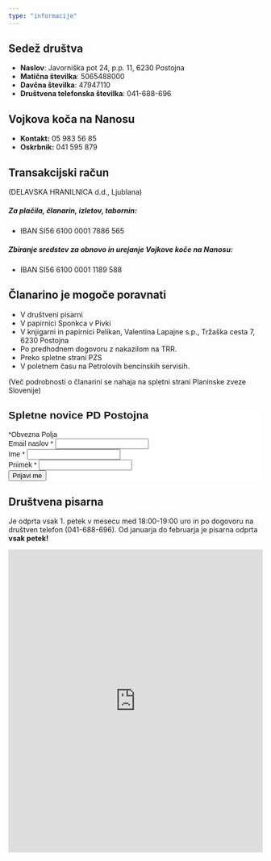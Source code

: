 ```yaml
---
type: "informacije"
---
```


## Sedež društva  

- **Naslov**: Javorniška pot 24, p.p. 11, 6230 Postojna
- **Matična številka**: 5065488000
- **Davčna številka**: 47947110
- **Društvena telefonska številka**: 041-688-696

## Vojkova koča na Nanosu

- **Kontakt:** 05 983 56 85
- **Oskrbnik:** 041 595 879


## Transakcijski račun 
(DELAVSKA HRANILNICA d.d., Ljublana)

##### Za plačila, članarin, izletov, tabornin:
- IBAN SI56 6100 0001 7886 565


##### Zbiranje sredstev za obnovo in  urejanje Vojkove koče na Nanosu:
- IBAN SI56 6100 0001 1189 588

## Članarino je mogoče poravnati 

- V društveni pisarni
- V papirnici Sponkca v Pivki
- V knjigarni in papirnici Pelikan, Valentina Lapajne s.p., Tržaška cesta 7, 6230 Postojna
- Po predhodnem dogovoru z nakazilom na TRR.
- Preko spletne strani PZS
- V poletnem času na Petrolovih bencinskih servisih.

(Več podrobnosti o članarini se nahaja na spletni strani Planinske zveze Slovenije)

<!-- Begin Mailchimp Signup Form -->
<link href="//cdn-images.mailchimp.com/embedcode/classic-10_7.css" rel="stylesheet" type="text/css">
<style type="text/css">
	#mc_embed_signup{background:#fff; clear:left; font:14px Helvetica,Arial,sans-serif; }
	/* Add your own Mailchimp form style overrides in your site stylesheet or in this style block.
	   We recommend moving this block and the preceding CSS link to the HEAD of your HTML file. */
</style>
<div id="mc_embed_signup">
<form action="https://pdpostojna.us7.list-manage.com/subscribe/post?u=99d7e1ac7c99f06386981a10c&amp;id=cb999953c2" method="post" id="mc-embedded-subscribe-form" name="mc-embedded-subscribe-form" class="validate" target="_blank" novalidate>
    <div id="mc_embed_signup_scroll">
	<h2>Spletne novice PD Postojna</h2>
<div class="indicates-required"><span class="asterisk">*</span>Obvezna Polja</div>
<div class="mc-field-group">
	<label for="mce-EMAIL">Email naslov  <span class="asterisk">*</span>
</label>
	<input type="email" value="" name="EMAIL" class="required email" id="mce-EMAIL">
</div>
<div class="mc-field-group">
	<label for="mce-FNAME">Ime  <span class="asterisk">*</span>
</label>
	<input type="text" value="" name="FNAME" class="required" id="mce-FNAME">
</div>
<div class="mc-field-group">
	<label for="mce-LNAME">Priimek  <span class="asterisk">*</span>
</label>
	<input type="text" value="" name="LNAME" class="required" id="mce-LNAME">
</div>
	<div id="mce-responses" class="clear">
		<div class="response" id="mce-error-response" style="display:none"></div>
		<div class="response" id="mce-success-response" style="display:none"></div>
	</div>    <!-- real people should not fill this in and expect good things - do not remove this or risk form bot signups-->
    <div style="position: absolute; left: -5000px;" aria-hidden="true"><input type="text" name="b_99d7e1ac7c99f06386981a10c_cb999953c2" tabindex="-1" value=""></div>
    <div class="clear"><input type="submit" value="Prijavi me" name="subscribe" id="mc-embedded-subscribe" class="button"></div>
    </div>
</form>
</div>
<script type='text/javascript' src='//s3.amazonaws.com/downloads.mailchimp.com/js/mc-validate.js'></script><script type='text/javascript'>(function($) {window.fnames = new Array(); window.ftypes = new Array();fnames[0]='EMAIL';ftypes[0]='email';fnames[1]='FNAME';ftypes[1]='text';fnames[2]='LNAME';ftypes[2]='text';fnames[3]='MMERGE3';ftypes[3]='text'; /*
 * Translated default messages for the $ validation plugin.
 * Language: SL
 */
$.extend($.validator.messages, {
	required: "To polje je obvezno.",
	remote: "Prosimo popravite to polje.",
	email: "Prosimo vnesite veljaven email naslov.",
	url: "Prosimo vnesite veljaven URL naslov.",
	date: "Prosimo vnesite veljaven datum.",
	dateISO: "Prosimo vnesite veljaven ISO datum.",
	number: "Prosimo vnesite veljavno število.",
	digits: "Prosimo vnesite samo števila.",
	creditcard: "Prosimo vnesite veljavno številko kreditne kartice.",
	equalTo: "Prosimo ponovno vnesite vrednost.",
	accept: "Prosimo vnesite vrednost z veljavno končnico.",
	maxlength: $.validator.format("Prosimo vnesite največ {0} znakov."),
	minlength: $.validator.format("Prosimo vnesite najmanj {0} znakov."),
	rangelength: $.validator.format("Prosimo vnesite najmanj {0} in največ {1} znakov."),
	range: $.validator.format("Prosimo vnesite vrednost med {0} in {1}."),
	max: $.validator.format("Prosimo vnesite vrednost manjše ali enako {0}."),
	min: $.validator.format("Prosimo vnesite vrednost večje ali enako {0}.")
});}(jQuery));var $mcj = jQuery.noConflict(true);</script>
<!--End mc_embed_signup-->

## Društvena pisarna

Je odprta vsak 1. petek v mesecu med 18:00-19:00 uro in po dogovoru na društven telefon (041-688-696).
Od januarja do februarja je pisarna odprta **vsak petek!**

<div style="width: 100%"><iframe width="100%" height="600" src="https://maps.google.com/maps?width=100%&amp;height=600&amp;hl=en&amp;q=Kolodvorska%20cesta%204%20Pivka+(PD%20Postojna)&amp;ie=UTF8&amp;t=&amp;z=18&amp;iwloc=B&amp;output=embed" frameborder="0" scrolling="no" marginheight="0" marginwidth="0"><a href="https://www.maps.ie/map-my-route/"></a></iframe></div><br />